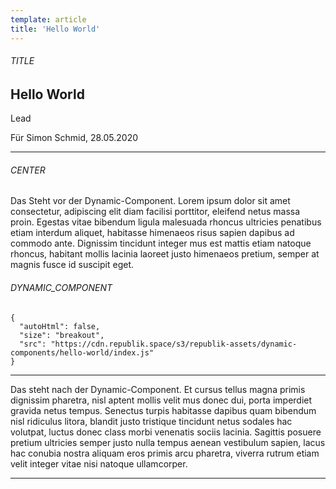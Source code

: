 ```yaml
---
template: article
title: 'Hello World'
---
```


<section><h6>TITLE</h6>

# Hello World

Lead

Für Simon Schmid, 28.05.2020

<hr /></section>

<section><h6>CENTER</h6>

Das Steht vor der Dynamic-Component. Lorem ipsum dolor sit amet consectetur, adipiscing elit diam facilisi porttitor, eleifend netus massa proin. Egestas vitae bibendum ligula malesuada rhoncus ultricies penatibus etiam interdum aliquet, habitasse himenaeos risus sapien dapibus ad commodo ante. Dignissim tincidunt integer mus est mattis etiam natoque rhoncus, habitant mollis lacinia laoreet justo himenaeos pretium, semper at magnis fusce id suscipit eget.

<section><h6>DYNAMIC_COMPONENT</h6>

```
{
  "autoHtml": false,
  "size": "breakout",
  "src": "https://cdn.republik.space/s3/republik-assets/dynamic-components/hello-world/index.js"
}
```

<hr /></section>

Das steht nach der Dynamic-Component. Et cursus tellus magna primis dignissim pharetra, nisl aptent mollis velit mus donec dui, porta imperdiet gravida netus tempus. Senectus turpis habitasse dapibus quam bibendum nisl ridiculus litora, blandit justo tristique tincidunt netus sodales hac volutpat, luctus donec class morbi venenatis sociis lacinia. Sagittis posuere pretium ultricies semper justo nulla tempus aenean vestibulum sapien, lacus hac conubia nostra aliquam eros primis arcu pharetra, viverra rutrum etiam velit integer vitae nisi natoque ullamcorper.

<hr /></section>
